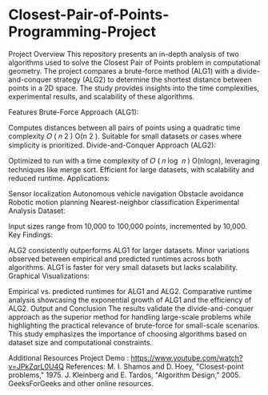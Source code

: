 # Closest-Pair-of-Points-Programming-Project
Project Overview
This repository presents an in-depth analysis of two algorithms used to solve the Closest Pair of Points problem in computational geometry. The project compares a brute-force method (ALG1) with a divide-and-conquer strategy (ALG2) to determine the shortest distance between points in a 2D space. The study provides insights into the time complexities, experimental results, and scalability of these algorithms.

Features
Brute-Force Approach (ALG1):

Computes distances between all pairs of points using a quadratic time complexity 
𝑂
(
𝑛
2
)
O(n 
2
 ).
Suitable for small datasets or cases where simplicity is prioritized.
Divide-and-Conquer Approach (ALG2):

Optimized to run with a time complexity of 
𝑂
(
𝑛
log
⁡
𝑛
)
O(nlogn), leveraging techniques like merge sort.
Efficient for large datasets, with scalability and reduced runtime.
Applications:

Sensor localization
Autonomous vehicle navigation
Obstacle avoidance
Robotic motion planning
Nearest-neighbor classification
Experimental Analysis
Dataset:

Input sizes range from 10,000 to 100,000 points, incremented by 10,000.
Key Findings:

ALG2 consistently outperforms ALG1 for larger datasets.
Minor variations observed between empirical and predicted runtimes across both algorithms.
ALG1 is faster for very small datasets but lacks scalability.
Graphical Visualizations:

Empirical vs. predicted runtimes for ALG1 and ALG2.
Comparative runtime analysis showcasing the exponential growth of ALG1 and the efficiency of ALG2.
Output and Conclusion
The results validate the divide-and-conquer approach as the superior method for handling large-scale problems while highlighting the practical relevance of brute-force for small-scale scenarios. This study emphasizes the importance of choosing algorithms based on dataset size and computational constraints.

Additional Resources
Project Demo : https://www.youtube.com/watch?v=JPkZqrL0U4Q 
References:
M. I. Shamos and D. Hoey, "Closest-point problems," 1975.
J. Kleinberg and E. Tardos, "Algorithm Design," 2005.
GeeksForGeeks and other online resources.
